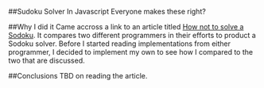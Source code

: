 ##Sudoku Solver In Javascript
Everyone makes these right?

##Why I did it
Came accross a link to an article titled [How not to solve a Sodoku](http://devgrind.com/2007/04/25/how-to-not-solve-a-sudoku/).
It compares two different programmers in their efforts to product a Sodoku solver. Before I started reading
implementations from either programmer, I decided to implement my own to see how I compared to the two
that are discussed.

##Conclusions
TBD on reading the article.
